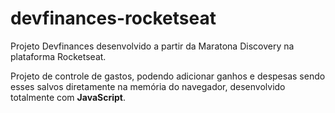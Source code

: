 # devfinances-rocketseat
Projeto Devfinances desenvolvido a partir da Maratona Discovery na plataforma Rocketseat.

Projeto de controle de gastos, podendo adicionar ganhos e despesas sendo esses salvos diretamente na memória do navegador, desenvolvido totalmente com <strong>JavaScript</strong>.
